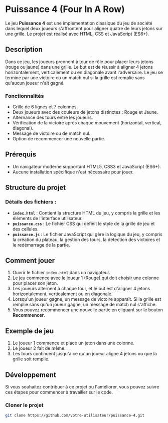 # Puissance 4 (Four In A Row)

Le jeu **Puissance 4** est une implémentation classique du jeu de société dans lequel deux joueurs s'affrontent pour aligner quatre de leurs jetons sur une grille. Le projet est réalisé avec HTML, CSS et JavaScript (ES6+).

## Description

Dans ce jeu, les joueurs prennent à tour de rôle pour placer leurs jetons (rouge ou jaune) dans une grille. Le but est de réussir à aligner 4 jetons horizontalement, verticalement ou en diagonale avant l'adversaire. Le jeu se termine par une victoire ou un match nul si la grille est remplie sans qu'aucun joueur n'ait gagné.

### Fonctionnalités

- Grille de 6 lignes et 7 colonnes.
- Deux joueurs avec des couleurs de jetons distinctes : Rouge et Jaune.
- Alternance des tours entre les joueurs.
- Vérification de la victoire après chaque mouvement (horizontal, vertical, diagonal).
- Message de victoire ou de match nul.
- Option de recommencer une nouvelle partie.

## Prérequis

- Un navigateur moderne supportant HTML5, CSS3 et JavaScript (ES6+).
- Aucune installation spécifique n'est nécessaire pour jouer.

## Structure du projet


### Détails des fichiers :

- **`index.html`** : Contient la structure HTML du jeu, y compris la grille et les éléments de l'interface utilisateur.
- **`puissance.css`** : Le fichier CSS qui définit le style de la grille de jeu et des cellules.
- **`puissance.js`** : Le fichier JavaScript qui gère la logique du jeu, y compris la création du plateau, la gestion des tours, la détection des victoires et le redémarrage de la partie.

## Comment jouer

1. Ouvrir le fichier `index.html` dans un navigateur.
2. Le jeu commence avec le joueur 1 (Rouge) qui doit choisir une colonne pour placer son jeton.
3. Les joueurs alternent à chaque tour, et le but est d'aligner 4 jetons horizontalement, verticalement ou en diagonale.
4. Lorsqu'un joueur gagne, un message de victoire apparaît. Si la grille est remplie sans qu'un joueur gagne, un message de match nul s'affiche.
5. Vous pouvez recommencer une nouvelle partie en cliquant sur le bouton **Recommencer**.

## Exemple de jeu

1. Le joueur 1 commence et place un jeton dans une colonne.
2. Le joueur 2 fait de même.
3. Les tours continuent jusqu'à ce qu'un joueur aligne 4 jetons ou que la grille soit remplie.

## Développement

Si vous souhaitez contribuer à ce projet ou l'améliorer, vous pouvez suivre ces étapes pour commencer à travailler sur le code.

### Cloner le projet

```bash
git clone https://github.com/votre-utilisateur/puissance-4.git
